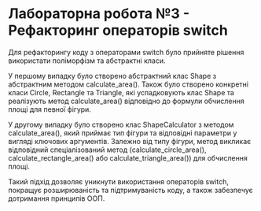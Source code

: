 # Лабораторна робота №3 - Рефакторинг операторів switch

Для рефакторингу коду з операторами switch було прийняте рішення використати поліморфізм та абстрактні класи.

У першому випадку було створено абстрактний клас Shape з абстрактним методом calculate_area(). Також було створено конкретні класи Circle, Rectangle та Triangle, які успадковують клас Shape та реалізують метод calculate_area() відповідно до формули обчислення площі для певної фігури.

У другому випадку було створено клас ShapeCalculator з методом calculate_area(), який приймає тип фігури та відповідні параметри у вигляді ключових аргументів. Залежно від типу фігури, метод викликає відповідний спеціалізований метод (calculate_circle_area(), calculate_rectangle_area() або calculate_triangle_area()) для обчислення площі.

Такий підхід дозволяє уникнути використання операторів switch, покращує розширюваність та підтримуваність коду, а також забезпечує дотримання принципів ООП.